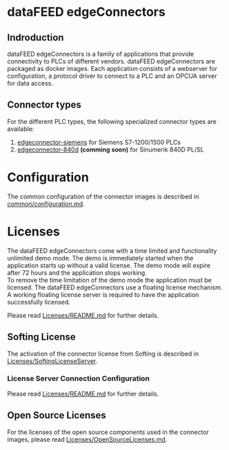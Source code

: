 # dataFEED edgeConnectors

## Indroduction
dataFEED edgeConnectors is a family of applications that provide connectivity to PLCs of different vendors.
dataFEED edgeConnectors are packaged as docker images. Each application consists of a webserver for configuration, a protocol driver to connect to a PLC and an OPCUA server for data access.

## Connector types

For the different PLC types, the following specialized connector types are available:

  1. [edgeconnector-siemens](edgeconnector-siemens/README.md) for Siemens S7-1200/1500 PLCs
  2. [edgeconnector-840d](edgeconnector-840d/README.md) **(comming soon)** for Sinumerik 840D PL/SL

# Configuration

The common configuration of the connector images is described in [common/configuration.md](common/configuration.md).

# Licenses

The dataFEED edgeConnectors come with a time limited and functionality unlimited demo mode.
The demo is immediately started when the application starts up without a valid license.
The demo mode will expire after 72 hours and the application stops working.  
To remove the time limitation of the demo mode the application must be licensed.
The dataFEED edgeConnectors use a floating license mechanism.
A working floating license server is required to have the application successfully licensed.  

Please read [Licenses/README.md](Licenses/README.md) for further details.

## Softing License

The activation of the connector license from Softing is described in [Licenses/SoftingLicenseServer](Licenses/SoftingLicenseServer/README.md).

### License Server Connection Configuration

Please read [Licenses/README.md](Licenses/README.md#license-server-connection-configuration) for further details.


## Open Source Licenses

For the licenses of the open source components used in the connector images, please read [Licenses/OpenSourceLicenses.md](Licenses/OpenSourceLicenses.md).
